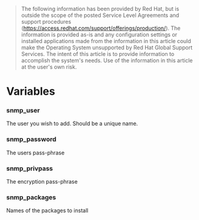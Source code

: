 > The following information has been provided by Red Hat, but is outside the
> scope of the posted Service Level Agreements and support procedures
> (https://access.redhat.com/support/offerings/production/). The information
> is provided as-is and any configuration settings or installed applications
> made from the information in this article could make the Operating System
> unsupported by Red Hat Global Support Services. The intent of this article
> is to provide information to accomplish the system's needs. Use of the
> information in this article at the user's own risk.


Variables
=========

### snmp_user
The user you wish to add. Should be a unique name.

### snmp_password
The users pass-phrase

### snmp_privpass
The encryption pass-phrase

### snmp_packages
Names of the packages to install
